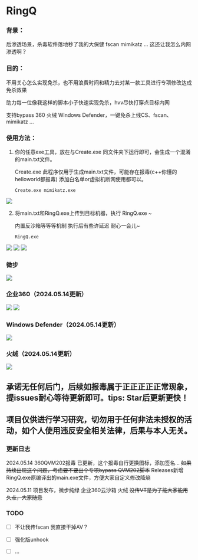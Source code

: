 # RingQ

### 背景：

后渗透场景，杀毒软件落地秒了我的大保健 fscan mimikatz ...  这还让我怎么内网渗透啊？





### 目的：

不用关心怎么实现免杀，也不用浪费时间和精力去对某一款工具进行专项修改达成免杀效果

助力每一位像我这样的脚本小子快速实现免杀，hvv尽快打穿点目标内网

支持bypass 360 火绒 Windows Defender，一键免杀上线CS、fscan、mimikatz ...




### 使用方法：

1. 你的任意exe工具，放在与Create.exe 同文件夹下运行即可，会生成一个混淆的main.txt文件。
   
   Create.exe 此程序仅用于生成main.txt文件，可能存在报毒(c++你懂的 helloworld都报毒) 添加白名单or虚拟机断网使用都可以。

   ```
   Create.exe mimikatz.exe
   ```
![](https://github.com/T4y1oR/RingQ/blob/main/images/image-20240511163723965.png)


2. 将main.txt和RingQ.exe上传到目标机器，执行 RingQ.exe ~

   内置反沙箱等等等机制 执行后有些许延迟 耐心一会儿~

   ```
   RingQ.exe
   ```
![](https://github.com/T4y1oR/RingQ/blob/main/images/image-20240511163838236.png)
![](https://github.com/T4y1oR/RingQ/blob/main/images/image-20240511172315793.png)
![](https://github.com/T4y1oR/RingQ/blob/main/images/image-20240511172315791.png)

### **微步**
![](https://github.com/T4y1oR/RingQ/blob/main/images/image-20240511162750465.png)
### **企业360**（2024.05.14更新）
![](https://github.com/T4y1oR/RingQ/blob/main/images/image-20240511162705202.png)
![](https://github.com/T4y1oR/RingQ/blob/main/images/image-20240511165253870.png)
### **Windows Defender**（2024.05.14更新）
![](https://github.com/T4y1oR/RingQ/blob/main/images/image-20240511162705256.png)
### **火绒（2024.05.14更新）**
![](https://github.com/T4y1oR/RingQ/blob/main/images/image-20240511162712449.png)



## 承诺无任何后门，后续如报毒属于正正正正正常现象，提issues耐心等待更新即可。tips:  Star后更新更快！

## 项目仅供进行学习研究，切勿用于任何非法未授权的活动，如个人使用违反安全相关法律，后果与本人无关。



### 更新日志
2024.05.14 360QVM202报毒 已更新，这个报毒自行更换图标，添加签名...  ~~如果持续出现这个问题，考虑要不要出个专项bypass QVM202脚本~~ 
           Releases新增RingQ.exe原编译出的main.exe文件，方便大家自定义修改降熵

2024.05.11 项目发布，微步纯绿 企业360云沙箱 火绒   ~~没传VT是为了能大家能用久点，大家随意~~



### TODO

- [ ] 不让我传fscan 我直接干掉AV？
- [ ] 强化版unhook
- [ ] ...


